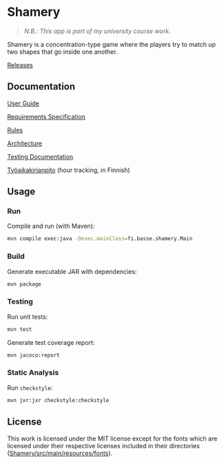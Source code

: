 # Shamery

> *N.B.: This app is part of my university course work.*

Shamery is a concentration-type game where the players try to match up two shapes that go inside one another.

[Releases](https://github.com/joonashak/ot-harjoitustyo/releases)

## Documentation

[User Guide](docs/user_guide.md)

[Requirements Specification](docs/requirements.md)

[Rules](docs/rules.md)

[Architecture](docs/architecture.md)

[Testing Documentation](docs/testing.md)

[Työaikakirjanpito](docs/tuntikirjanpito.md) (hour tracking, in Finnish)

## Usage

### Run

Compile and run (with Maven):

```bash
mvn compile exec:java -Dexec.mainClass=fi.basse.shamery.Main
```

### Build

Generate executable JAR with dependencies:

```bash
mvn package
```

### Testing

Run unit tests:

```bash
mvn test
```

Generate test coverage report:

```bash
mvn jacoco:report
```

### Static Analysis

Run `checkstyle`:

```bash
mvn jxr:jxr checkstyle:checkstyle
```

## License

This work is licensed under the MIT license except for the fonts which are licensed under their respective licenses included in their directories ([Shamery/src/main/resources/fonts](Shamery/src/main/resources/fonts)).

